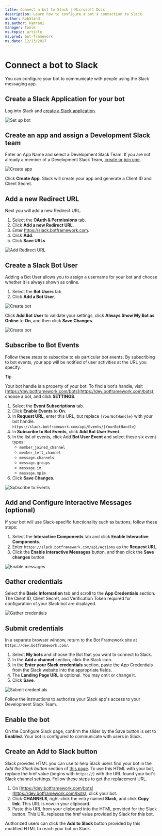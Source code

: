 ```yaml
---
title: Connect a bot to Slack | Microsoft Docs
description: Learn how to configure a bot's connection to Slack.
author: RobStand
ms.author: kamrani
manager: tomlm
ms.topic: article
ms.prod: bot-framework
ms.date: 12/13/2017
---
```


# Connect a bot to Slack

You can configure your bot to communicate with people using the Slack messaging app.

## Create a Slack Application for your bot

Log into Slack and [create a Slack application](https://api.slack.com/applications/new).

![Set up bot](~/media/channels/slack-NewApp.png)

## Create an app and assign a Development Slack team

Enter an App Name and select a Development Slack Team. If you are not already a member of a Development Slack Team, [create or join one](https://slack.com/).

![Create app](~/media/channels/slack-CreateApp.png)

Click **Create App**. Slack will create your app and generate a Client ID and Client Secret.

## Add a new Redirect URL

Next you will add a new Redirect URL.

1. Select the **OAuth & Permissions** tab. 
2. Click **Add a new Redirect URL**.
3. Enter https://slack.botframework.com. 
4. Click **Add**.
5. Click **Save URLs**.

![Add Redirect URL](~/media/channels/slack-RedirectURL.png)

## Create a Slack Bot User

Adding a Bot User allows you to assign a username for your bot and choose whether it is always shown as online.

1. Select the **Bot Users** tab.
2. Click **Add a Bot User**.

![Create bot](~/media/channels/slack-CreateBot.png)

Click **Add Bot User** to validate your settings, click **Always Show My Bot as Online** to **On**, and then click **Save Changes**.

![Create bot](~/media/channels/slack-CreateApp-AddBotUser.png)

## Subscribe to Bot Events

Follow these steps to subscribe to six particular bot events. By subscribing to bot events, your app will be notified of user activities at the URL you specify. 

> [!TIP] 
> Your bot handle is a property of your bot. To find a bot's handle, 
> visit [https://dev.botframework.com/bots](https://dev.botframework.com/bots),
> choose a bot, and click **SETTINGS**. 

1. Select the **Event Subscriptions** tab.
2. Click **Enable Events** to **On**.
3. In **Request URL**, enter this URL, but replace `{YourBotHandle}` with your bot handle.
        `https://slack.botframework.com/api/Events/{YourBotHandle}`
4. In **Subscribe to Bot Events**, click **Add Bot User Event**.
5. In the list of events, click Add **Bot User Event** and select these six event types:
    * `member_joined_channel`
    * `member_left_channel`
    * `message.channels`
    * `message.groups`
    * `message.im`
    * `message.mpim`
6. Click **Save Changes**.

![Subscribe to Events](~/media/channels/slack-EnableEvents.png)

## Add and Configure Interactive Messages (optional)

If your bot will use Slack-specific functionality such as buttons, follow these steps:

1. Select the **Interactive Components** tab and click **Enable Interactive Components**.
2. Enter `https://slack.botframework.com/api/Actions` as the **Request URL**.
3. Click the **Enable Interactive Messages** button, and then click the **Save changes** button.

![Enable messages](~/media/channels/slack-MessageURL.png)

## Gather credentials

Select the **Basic Information** tab and scroll to the **App Credentials** section. 
The Client ID, Client Secret, and Verification Token required for configuration of your Slack bot are displayed.

![Gather credentials](~/media/channels/slack-AppCredentials.png)

## Submit credentials

In a separate browser window, return to the Bot Framework site at `https://dev.botframework.com/`.

1. Select **My bots** and choose the Bot that you want to connect to Slack.
2. In the **Add a channel** section, click the Slack icon.
3. In the **Enter your Slack credentials** section, paste the App Credentials from the Slack website into the appropriate fields. 
4. The **Landing Page URL** is optional. You may omit or change it.
5. Click **Save**.

![Submit credentials](~/media/channels/slack-SubmitCredentials.png)

Follow the instructions to authorize your Slack app's access to your Development Slack Team. 

## Enable the bot
On the Configure Slack page, confirm the slider by the Save button is set to **Enabled**. 
Your bot is configured to communicate with users in Slack.

## Create an Add to Slack button

Slack provides HTML you can use to help Slack users find your bot in the 
*Add the Slack button* section of [this page](https://api.slack.com/docs/slack-button).
To use this HTML with your bot, replace the href value (begins with `https://`) with the URL found your bot's Slack channel settings.
Follow these steps to get the replacement URL.

1. On [https://dev.botframework.com/bots](https://dev.botframework.com/bots), click your bot. 
2. Click **CHANNELS**, right-click the entry named **Slack**, and click **Copy link**. This URL is now in your clipboard. 
3. Paste this URL from your clipboard into the HTML provided for the Slack button. This URL replaces the href value provided by Slack for this bot.

Authorized users can click the **Add to Slack** button provided by this modified HTML to reach your bot on Slack.
 